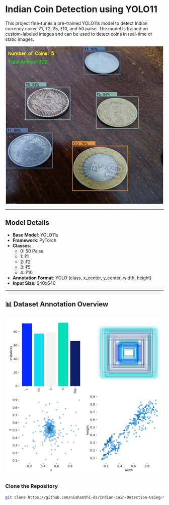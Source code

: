 # Indian Coin Detection using YOLO11

This project fine-tunes a pre-trained YOLO11s model to detect Indian currency coins: ₹1, ₹2, ₹5, ₹10, and 50 paise. The model is trained on custom-labeled images and can be used to detect coins in real-time or static images.

<p align="center">
  <img src="results/out.jpg" width="500" />
</p>

---

## Model Details

- **Base Model**: YOLO11s
- **Framework**: PyTorch
- **Classes**:
  - 0: 50 Paise
  - 1: ₹1
  - 2: ₹2
  - 3: ₹5
  - 4: ₹10
- **Annotation Format**: YOLO (class, x_center, y_center, width, height)
- **Input Size**: 640x640

---

## 📊 Dataset Annotation Overview

![Dataset Visualization](data/labels.jpg)

### Clone the Repository

```bash
git clone https://github.com/nishanthi-ds/Indian-Coin-Detection-Using-YOLO11s.git
```


